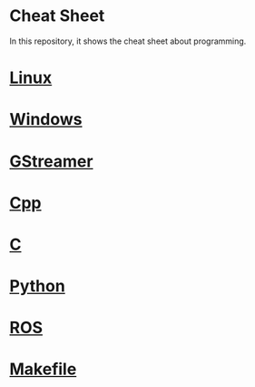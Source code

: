 # Cheat Sheet

In this repository, it shows the cheat sheet about programming.

# [Linux](Linux)


# [Windows](Windows)

# [GStreamer](GStreamer)

# [Cpp](Cpp)

# [C](C)

# [Python](Python)

# [ROS](ROS)

# [Makefile](Makefile)